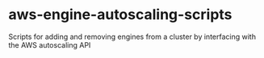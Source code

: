 <!-- Space: Repos -->
<!-- Parent: sse -->
<!-- Title: AWS Engine Autoscaling Scripts -->

# aws-engine-autoscaling-scripts

Scripts for adding and removing engines from a cluster by interfacing with the AWS autoscaling API

